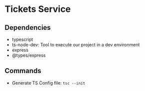 # Tickets Service

## Dependencies

- typescript
- ts-node-dev: Tool to execute our project in a dev environment
- express
- @types/express

## Commands

- Generate TS Config file: `tsc --init`
